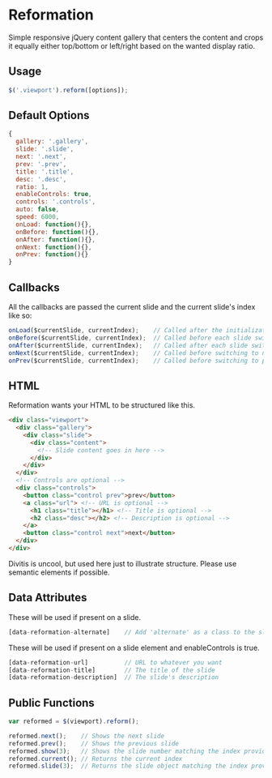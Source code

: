 Reformation
===========

Simple responsive jQuery content gallery that centers the content and crops it equally either top/bottom or left/right based on the wanted display ratio.

Usage
-----

```javascript
$('.viewport').reform([options]);
```

Default Options
---------------

```javascript
{
  gallery: '.gallery',
  slide: '.slide',
  next: '.next',
  prev: '.prev',
  title: '.title',
  desc: '.desc',
  ratio: 1,
  enableControls: true,
  controls: '.controls',
  auto: false,
  speed: 6000,
  onLoad: function(){},
  onBefore: function(){},
  onAfter: function(){},
  onNext: function(){},
  onPrev: function(){}
}
```

Callbacks
---------

All the callbacks are passed the current slide and the current slide's index like so:

```javascript
onLoad($currentSlide, currentIndex);    // Called after the initialization is finished
onBefore($currentSlide, currentIndex);  // Called before each slide switch
onAfter($currentSlide, currentIndex);   // Called after each slide switch
onNext($currentSlide, currentIndex);    // Called before switching to next slide
onPrev($currentSlide, currentIndex);    // Called before switching to previous slide
```

HTML
----

Reformation wants your HTML to be structured like this.

```html
<div class="viewport">
  <div class="gallery">
    <div class="slide">
      <div class="content">
        <!-- Slide content goes in here -->
      </div>
    </div>
  </div>
  <!-- Controls are optional -->
  <div class="controls">
    <button class="control prev">prev</button>
    <a class="url"> <!-- URL is optional -->
      <h1 class="title"></h1> <!-- Title is optional -->
      <h2 class="desc"></h2> <!-- Description is optional -->
    </a>
    <button class="control next">next</button>
  </div>
</div>
```

Divitis is uncool, but used here just to illustrate structure. Please use semantic elements if possible.

Data Attributes
---------------

These will be used if present on a slide.

```javascript
[data-reformation-alternate]    // Add 'alternate' as a class to the slide
```

These will be used if present on a slide element and enableControls is true.

```javascript
[data-reformation-url]          // URL to whatever you want
[data-reformation-title]        // The title of the slide
[data-reformation-description]  // The slide's description
```

Public Functions
----------------

```javascript
var reformed = $(viewport).reform();

reformed.next();    // Shows the next slide
reformed.prev();    // Shows the previous slide
reformed.show(3);   // Shows the slide number matching the index provided
reformed.current(); // Returns the current index
reformed.slide(3);  // Returns the slide object matching the index provided
```